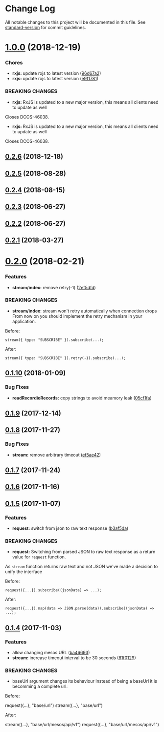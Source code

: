 # Change Log

All notable changes to this project will be documented in this file. See [standard-version](https://github.com/conventional-changelog/standard-version) for commit guidelines.

<a name="1.0.0"></a>
# [1.0.0](https://github.com/dcos-labs/mesos-client/compare/v0.2.6...v1.0.0) (2018-12-19)


### Chores

* **rxjs:** update rxjs to latest version ([96d67a2](https://github.com/dcos-labs/mesos-client/commit/96d67a2))
* **rxjs:** update rxjs to latest version ([e9f1781](https://github.com/dcos-labs/mesos-client/commit/e9f1781))


### BREAKING CHANGES

* **rxjs:** RxJS is updated to a new major version, this means all
clients need to update as well

Closes DCOS-46038.
* **rxjs:** RxJS is updated to a new major version, this means all
clients need to update as well

Closes DCOS-46038.



<a name="0.2.6"></a>
## [0.2.6](https://github.com/dcos-labs/mesos-client/compare/v0.2.5...v0.2.6) (2018-12-18)



<a name="0.2.5"></a>
## [0.2.5](https://github.com/dcos-labs/mesos-client/compare/v0.2.4...v0.2.5) (2018-08-28)



<a name="0.2.4"></a>
## [0.2.4](https://github.com/dcos-labs/mesos-client/compare/v0.2.3...v0.2.4) (2018-08-15)



<a name="0.2.3"></a>
## [0.2.3](https://github.com/dcos-labs/mesos-client/compare/v0.2.2...v0.2.3) (2018-06-27)



<a name="0.2.2"></a>
## [0.2.2](https://github.com/dcos-labs/mesos-client/compare/v0.2.1...v0.2.2) (2018-06-27)



<a name="0.2.1"></a>
## [0.2.1](https://github.com/dcos-labs/mesos-client/compare/v0.2.0...v0.2.1) (2018-03-27)



<a name="0.2.0"></a>
# [0.2.0](https://github.com/dcos-labs/mesos-client/compare/v0.1.10...v0.2.0) (2018-02-21)


### Features

* **stream/index:** remove retry(-1) ([2ef5dfd](https://github.com/dcos-labs/mesos-client/commit/2ef5dfd))


### BREAKING CHANGES

* **stream/index:** stream won't retry automatically when connection drops
From now on you should implement the retry mechanism in your application.

Before:

```
stream({ type: "SUBSCRIBE" }).subscribe(...);
```

After:

```
stream({ type: "SUBSCRIBE" }).retry(-1).subscribe(...);
```



<a name="0.1.10"></a>
## [0.1.10](https://github.com/dcos-labs/mesos-client/compare/v0.1.9...v0.1.10) (2018-01-09)


### Bug Fixes

* **readRecordioRecords:** copy strings to avoid meamory leak ([05cf1fa](https://github.com/dcos-labs/mesos-client/commit/05cf1fa))



<a name="0.1.9"></a>
## [0.1.9](https://github.com/dcos-labs/mesos-client/compare/v0.1.8...v0.1.9) (2017-12-14)



<a name="0.1.8"></a>
## [0.1.8](https://github.com/dcos-labs/mesos-client/compare/v0.1.7...v0.1.8) (2017-11-27)


### Bug Fixes

* **stream:** remove arbitrary timeout ([ef5ae42](https://github.com/dcos-labs/mesos-client/commit/ef5ae42))



<a name="0.1.7"></a>
## [0.1.7](https://github.com/dcos-labs/mesos-client/compare/v0.1.6...v0.1.7) (2017-11-24)



<a name="0.1.6"></a>
## [0.1.6](https://github.com/dcos-labs/mesos-client/compare/v0.1.5...v0.1.6) (2017-11-16)



<a name="0.1.5"></a>
## [0.1.5](https://github.com/dcos-labs/mesos-client/compare/v0.1.4...v0.1.5) (2017-11-07)


### Features

* **request:** switch from json to raw text response ([b3af5da](https://github.com/dcos-labs/mesos-client/commit/b3af5da))


### BREAKING CHANGES

* **request:** Switching from parsed JSON to raw text response
as a return value for `request` function.

As `stream` function returns raw text and not JSON we've made a decision
to unify the interface

Before:
```
request({...}).subscribe((jsonData) => ...);
```

After:
```
request({...}).map(data => JSON.parse(data)).subscribe((jsonData) => ...);
```



<a name="0.1.4"></a>
## [0.1.4](https://github.com/dcos-labs/mesos-client/compare/v0.1.2...v0.1.4) (2017-11-03)


### Features

* allow changing mesos URL ([ba46693](https://github.com/dcos-labs/mesos-client/commit/ba46693))
* **stream:** increase timeout interval to be 30 seconds ([81f0129](https://github.com/dcos-labs/mesos-client/commit/81f0129))


### BREAKING CHANGES

* baseUrl argument changes its behaviour
Instead of being a baseUrl it is becomming a complete url:

Before:

request({...}, "base/url")
stream({...}, "base/url")

After:

stream({...}, "base/url/mesos/api/v1")
request({...}, "base/url/mesos/api/v1")
